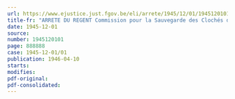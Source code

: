 ```yaml
---
url: https://www.ejustice.just.fgov.be/eli/arrete/1945/12/01/1945120101/justel
title-fr: "ARRETE DU REGENT Commission pour la Sauvegarde des Clochés de Belgique"
date: 1945-12-01
source:
number: 1945120101
page: 888888
case: 1945-12-01/01
publication: 1946-04-10
starts:
modifies:
pdf-original:
pdf-consolidated:
---
```


